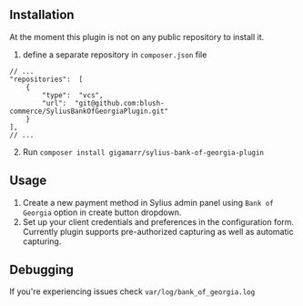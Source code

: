 ## Installation

 At the moment this plugin is not on any public repository to install it.
1. define a separate repository in `composer.json` file
```
// ...
"repositories":  [
	{
		"type":  "vcs",
		"url":  "git@github.com:blush-commerce/SyliusBankOfGeorgiaPlugin.git"
	}
],
// ...
```

2. Run `composer install gigamarr/sylius-bank-of-georgia-plugin`

## Usage
1. Create a new payment method in Sylius admin panel using `Bank of Georgia` option in create button dropdown.
2.  Set up your client credentials and preferences in the configuration form. Currently plugin supports pre-authorized capturing as well as automatic capturing.

## Debugging
If you're experiencing issues check `var/log/bank_of_georgia.log`
